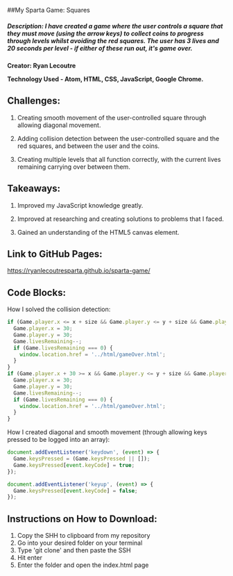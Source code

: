 ##My Sparta Game: Squares

##### Description: I have created a game where the user controls a square that they must move (using the arrow keys) to collect coins to progress through levels whilst avoiding the red squares. The user has 3 lives and 20 seconds per level - if either of these run out, it's game over.
**Creator: Ryan Lecoutre**

**Technology Used - Atom, HTML, CSS, JavaScript, Google Chrome.**

## Challenges:

1. Creating smooth movement of the user-controlled square through allowing diagonal movement.

2. Adding collision detection between the user-controlled square and the red squares, and between the user and the coins.

3. Creating multiple levels that all function correctly, with the current lives remaining carrying over between them.

## Takeaways:

1. Improved my JavaScript knowledge greatly.

2. Improved at researching and creating solutions to problems that I faced.

3. Gained an understanding of the HTML5 canvas element.

## Link to GitHub Pages:

https://ryanlecoutresparta.github.io/sparta-game/

## Code Blocks:

How I solved the collision detection:

```JavaScript
if (Game.player.x <= x + size && Game.player.y <= y + size && Game.player.y + 30 >= y && Game.player.x >= x){
  Game.player.x = 30;
  Game.player.y = 30;
  Game.livesRemaining--;
  if (Game.livesRemaining === 0) {
    window.location.href = '../html/gameOver.html';
  }
}
if (Game.player.x + 30 >= x && Game.player.y <= y + size && Game.player.y + 30 >= y && Game.player.x + 30 <= x + size){
  Game.player.x = 30;
  Game.player.y = 30;
  Game.livesRemaining--;
  if (Game.livesRemaining === 0) {
    window.location.href = '../html/gameOver.html';
  }
}
```

How I created diagonal and smooth movement (through allowing keys pressed to be logged into an array):

```JavaScript
document.addEventListener('keydown', (event) => {
  Game.keysPressed = (Game.keysPressed || []);
  Game.keysPressed[event.keyCode] = true;
});

document.addEventListener('keyup', (event) => {
  Game.keysPressed[event.keyCode] = false;
});
```

## Instructions on How to Download:

1. Copy the SHH to clipboard from my repository
2. Go into your desired folder on your terminal
3. Type 'git clone' and then paste the SSH
4. Hit enter
5. Enter the folder and open the index.html page
